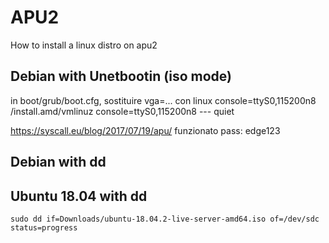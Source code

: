 # APU2

How to install a linux distro on apu2

## Debian with Unetbootin (iso mode)

in boot/grub/boot.cfg, sostituire vga=... con linux console=ttyS0,115200n8
/install.amd/vmlinuz console=ttyS0,115200n8 --- quiet

https://syscall.eu/blog/2017/07/19/apu/ funzionato
pass: edge123

## Debian with dd



## Ubuntu 18.04 with dd

`sudo dd if=Downloads/ubuntu-18.04.2-live-server-amd64.iso of=/dev/sdc status=progress`




